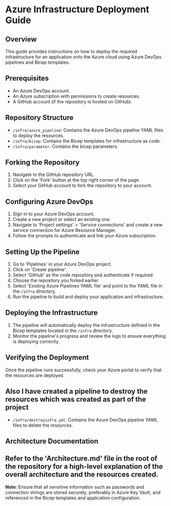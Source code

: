 # Azure Infrastructure Deployment Guide

## Overview
This guide provides instructions on how to deploy the required infrastructure for an application onto the Azure cloud using Azure DevOps pipelines and Bicep templates.

## Prerequisites
- An Azure DevOps account.
- An Azure subscription with permissions to create resources.
- A GitHub account (if the repository is hosted on GitHub).

## Repository Structure
- `/infra/azure_pipeline`: Contains the Azure DevOps pipeline YAML files to deploy the resources.
- `/infra/bicep`: Contains the Bicep templates for infrastructure as code.
- `/infra/parameter`: Contains the bicep parameters.

## Forking the Repository
1. Navigate to the GitHub repository URL.
2. Click on the 'Fork' button at the top right corner of the page.
3. Select your GitHub account to fork the repository to your account.

## Configuring Azure DevOps
1. Sign in to your Azure DevOps account.
2. Create a new project or select an existing one.
3. Navigate to 'Project settings' > 'Service connections' and create a new service connection for Azure Resource Manager.
4. Follow the prompts to authenticate and link your Azure subscription.

## Setting Up the Pipeline
1. Go to 'Pipelines' in your Azure DevOps project.
2. Click on 'Create pipeline'.
3. Select 'GitHub' as the code repository and authenticate if required.
4. Choose the repository you forked earlier.
5. Select 'Existing Azure Pipelines YAML file' and point to the YAML file in the `/infra` directory.
6. Run the pipeline to build and deploy your application and infrastructure.

## Deploying the Infrastructure
1. The pipeline will automatically deploy the infrastructure defined in the Bicep templates located in the `/infra` directory.
2. Monitor the pipeline's progress and review the logs to ensure everything is deploying correctly.

## Verifying the Deployment
 Once the pipeline runs successfully, check your Azure portal to verify that the resources are deployed.
 
## Also I have created a pipeline to destroy the resources which was created as part of the project
- `/infra/destroyinfra.yml`: Contains the Azure DevOps pipeline YAML files to delete the resources.

## Architecture Documentation
Refer to the 'Architecture.md' file in the root of the repository for a high-level explanation of the overall architecture and the resources created.
--------------------------------------------------------------------------------------------------------------------------------------------------------------------

**Note**: Ensure that all sensitive information such as passwords and connection strings are stored securely, preferably in Azure Key Vault, and referenced in the Bicep templates and application configuration.

